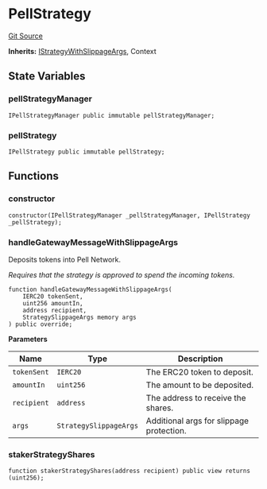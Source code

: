 # PellStrategy
[Git Source](https://github.com/bob-collective/bob/blob/master/src/gateway/strategy/PellStrategy.sol)

**Inherits:**
[IStrategyWithSlippageArgs](../../../../../../gateway/IStrategy.sol/abstract.IStrategyWithSlippageArgs.md), Context


## State Variables
### pellStrategyManager

```solidity
IPellStrategyManager public immutable pellStrategyManager;
```


### pellStrategy

```solidity
IPellStrategy public immutable pellStrategy;
```


## Functions
### constructor


```solidity
constructor(IPellStrategyManager _pellStrategyManager, IPellStrategy _pellStrategy);
```

### handleGatewayMessageWithSlippageArgs

Deposits tokens into Pell Network.

*Requires that the strategy is approved to spend the incoming tokens.*


```solidity
function handleGatewayMessageWithSlippageArgs(
    IERC20 tokenSent,
    uint256 amountIn,
    address recipient,
    StrategySlippageArgs memory args
) public override;
```
**Parameters**

|Name|Type|Description|
|----|----|-----------|
|`tokenSent`|`IERC20`|The ERC20 token to deposit.|
|`amountIn`|`uint256`|The amount to be deposited.|
|`recipient`|`address`|The address to receive the shares.|
|`args`|`StrategySlippageArgs`|Additional args for slippage protection.|


### stakerStrategyShares


```solidity
function stakerStrategyShares(address recipient) public view returns (uint256);
```


